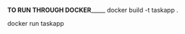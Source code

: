 ______________TO RUN THROUGH DOCKER___________________
docker build -t taskapp .

docker run taskapp



